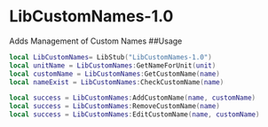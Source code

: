 # LibCustomNames-1.0
Adds Management of Custom Names
##Usage 
```lua
local LibCustomNames= LibStub("LibCustomNames-1.0")
local unitName = LibCustomNames:GetNameForUnit(unit)
local customName = LibCustomNames:GetCustomName(name)
local nameExist = LibCustomNames:CheckCustomName(name)

local success = LibCustomNames:AddCustomName(name, customName)
local success = LibCustomNames:RemoveCustomName(name)
local success = LibCustomNames:EditCustomName(name, customName)
```
